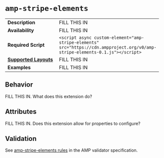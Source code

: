 <!--
Copyright 2019 The AMP HTML Authors. All Rights Reserved.

Licensed under the Apache License, Version 2.0 (the "License");
you may not use this file except in compliance with the License.
You may obtain a copy of the License at

      http://www.apache.org/licenses/LICENSE-2.0

Unless required by applicable law or agreed to in writing, software
distributed under the License is distributed on an "AS-IS" BASIS,
WITHOUT WARRANTIES OR CONDITIONS OF ANY KIND, either express or implied.
See the License for the specific language governing permissions and
limitations under the License.
-->

# `amp-stripe-elements`

<table>
  <tr>
    <td width="40%"><strong>Description</strong></td>
    <td>FILL THIS IN</td>
  </tr>
  <tr>
    <td width="40%"><strong>Availability</strong></td>
    <td>FILL THIS IN</td>
  </tr>
  <tr>
    <td width="40%"><strong>Required Script</strong></td>
    <td><code>&lt;script async custom-element="amp-stripe-elements" src="https://cdn.ampproject.org/v0/amp-stripe-elements-0.1.js">&lt;/script></code></td>
  </tr>
  <tr>
    <td class="col-fourty"><strong><a href="https://www.ampproject.org/docs/guides/responsive/control_layout.html">Supported Layouts</a></strong></td>
    <td>FILL THIS IN</td>
  </tr>
  <tr>
    <td width="40%"><strong>Examples</strong></td>
    <td>FILL THIS IN</td>
  </tr>
</table>

## Behavior

FILL THIS IN. What does this extension do?

## Attributes

FILL THIS IN. Does this extension allow for properties to configure?

## Validation
See [amp-stripe-elements rules](https://github.com/ampproject/amphtml/blob/master/extensions/amp-stripe-elements/validator-amp-stripe-elements.protoascii) in the AMP validator specification.
